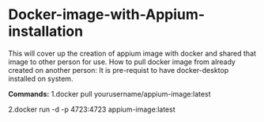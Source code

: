 # Docker-image-with-Appium-installation
This will cover up the creation of appium image with docker and shared that image to other person for use.
How to pull docker image from already created on another person:
It is pre-requist to have docker-desktop installed on system.

**Commands:**
1.docker pull yourusername/appium-image:latest

2.docker run -d -p 4723:4723 appium-image:latest
